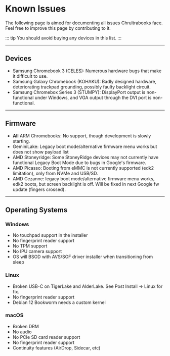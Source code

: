 # Known Issues
The following page is aimed for documenting all issues Chrultrabooks face. Feel free to improve this page by contributing to it.

::: tip
You should avoid buying any devices in this list.
:::

-----


## Devices
* Samsung Chromebook 3 (CELES): Numerous hardware bugs that make it difficult to use.
* Samsung Galaxy Chromebook (KOHAKU): Badly designed hardware, deteriorating trackpad grounding, possibly faulty backlight circuit.
* Samsung Chromebox Series 3 (STUMPY): DisplayPort output is non-functional under Windows, and VGA output through the DVI port is non-functional.




----

## Firmware
* **All** ARM Chromebooks: No support, though development is slowly starting.
* GeminiLake: Legacy boot mode/alternative firmware menu works but does not show payload list
* AMD Stoneyridge: Some StoneyRidge devices may not currently have functional Legacy Boot Mode due to bugs in Google's firmware.
* AMD Picasso: Booting from eMMC is not currently supported (edk2 limitation), only from NVMe and USB/SD.
* AMD Cezanne: legacy boot mode/alternative firmware menu works, edk2 boots, but screen backlight is off. Will be fixed in next Google fw update (fingers crossed).



----

## Operating Systems

### Windows

* No touchpad support in the installer
* No fingerprint reader support
* No TPM support
* No IPU camera support
* OS will BSOD with AVS/SOF driver installer when transitioning from sleep 


### Linux

* Broken USB-C on TigerLake and AlderLake. See Post Install -> Linux for fix.
* No fingerprint reader support
* Debian 12 Bookworm needs a custom kernel 

### macOS


* Broken DRM
* No audio
* No PCIe SD card reader support
* No fingerprint reader support
* Continuity features (AirDrop, Sidecar, etc)
